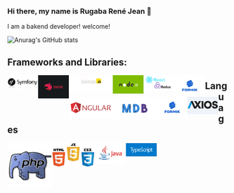 ### Hi there, my name is Rugaba René Jean 👋

I am a bakend developer! welcome!

![Anurag's GitHub stats](https://github-readme-stats.vercel.app/api?username=ReneRugaba&theme=calm&show_icons=true)

## Frameworks and Libraries:
<img align="left" width="70px" src="https://github.com/ReneRugaba/ReneRugaba/blob/main/img/SYMF.jpg"/>
<img align="left" width="70px" src="https://github.com/ReneRugaba/ReneRugaba/blob/main/img/nest.png"/>
<img align="left" width="100px" src="https://github.com/ReneRugaba/ReneRugaba/blob/main/img/express.png"/>
<img align="left" width="70px" src="https://github.com/ReneRugaba/ReneRugaba/blob/main/img/0%20T6tdupZFishq1o5t.png"/>
<img align="left" width="70px" src="https://github.com/ReneRugaba/ReneRugaba/blob/main/img/REACT.png"/>
<img align="left" width="70px" src="https://github.com/ReneRugaba/ReneRugaba/blob/main/img/Formik-1.png"/>
<img align="left" width="100px" src="https://github.com/ReneRugaba/ReneRugaba/blob/main/img/ANGULAR.png"/>
<img align="left" width="100px" src="https://github.com/ReneRugaba/ReneRugaba/blob/main/img/MDB.jpg"/>
<img align="left" width="70px" src="https://github.com/ReneRugaba/ReneRugaba/blob/main/img/Formik-1.png"/>
<img align="left" width="70px" src="https://github.com/ReneRugaba/ReneRugaba/blob/main/img/axios1.png"/>

## Languages

<img align="left" width="100px" src="https://github.com/ReneRugaba/ReneRugaba/blob/main/img/astuces-php1.jpg"/>
<img align="left" width="100px" src="https://github.com/ReneRugaba/ReneRugaba/blob/main/img/html-css-js.jpg"/>
<img align="left" width="70px" src="https://github.com/ReneRugaba/ReneRugaba/blob/main/img/java-logo.jpg"/>
<img align="left" width="70px" src="https://github.com/ReneRugaba/ReneRugaba/blob/main/img/typescript.png"/>

